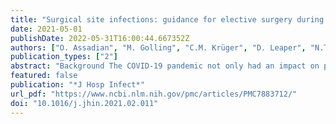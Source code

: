 ```yaml
---
title: "Surgical site infections: guidance for elective surgery during the SARS-CoV-2 pandemic – international recommendations and clinical experience"
date: 2021-05-01
publishDate: 2022-05-31T16:00:44.667352Z
authors: ["O. Assadian", "M. Golling", "C.M. Krüger", "D. Leaper", "N.T. Mutters", "B. Roth", "A. Kramer"]
publication_types: ["2"]
abstract: "Background The COVID-19 pandemic not only had an impact on public life and healthcare facilities in general, but also affected established surgical workflows for elective procedures. The strategy to protect patients and healthcare workers from infection by SARS-CoV-2 in surgical departments has needed step-by-step development. Based on the evaluation of international recommendations and guidelines, as well as personal experiences in a clinical ‘hot spot’ and in a 450-bed surgical clinic, an adapted surgical site infection (SSI) prevention checklist was needed to develop concise instructions, which described roles and responsibilities of healthcare professionals that could be used for wider guidance in pandemic conditions.  Method Publications of COVID-19-related recommendations and guidelines, produced by health authorities and organizations, such as WHO, US-CDC, ECDC, the American College of Surgery and the Robert Koch Institute, were retrieved, assessed and referenced up to 31st January 2020. Additionally, clinical personal experiences in Germany were evaluated and considered.  Results Part 1 of this guidance summarizes the experience of a tertiary care, surgical centre which utilized redundant hospital buildings for immediate spatial separation in a ‘hot spot’ COVID-19 area. Part 2 outlines the successful screening and isolation strategy in a surgical clinic in a region of Germany with outbreaks in surrounding medical centres. Part 3 provides the synopsis of personal experiences and international recommendations suggested for implementation during the COVID-19 pandemic.  Conclusion Understanding of COVID-19, and SARS-CoV-2-related epidemiology, is constantly and rapidly changing, requiring continuous adaptation and re-evaluation of recommendations. Established national and local guidelines for continuation of surgical services and prevention of SSI require ongoing scrutiny and focused implementation. This manuscript presents a core facility checklist to support medical institutions to continue their clinical and surgical work during the COVID-19 pandemic."
featured: false
publication: "*J Hosp Infect*"
url_pdf: "https://www.ncbi.nlm.nih.gov/pmc/articles/PMC7883712/"
doi: "10.1016/j.jhin.2021.02.011"
---
```


